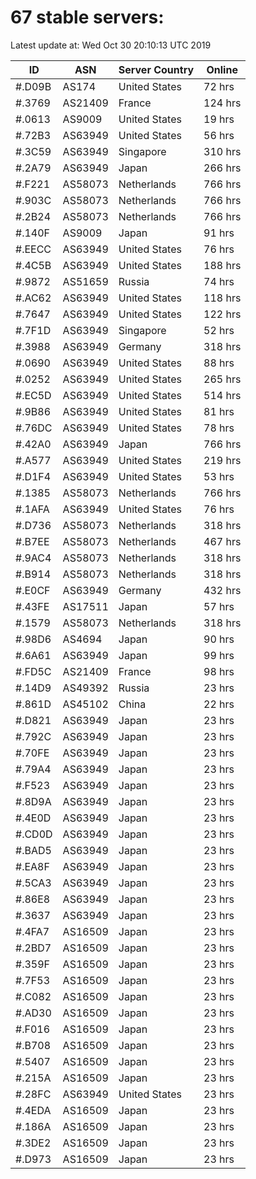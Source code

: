 # 67 stable servers:

Latest update at: Wed Oct 30 20:10:13 UTC 2019

| ID | ASN | Server Country | Online |
| -- | --- | -------------- | ------ |
| #.D09B | AS174 | United States | 72 hrs |
| #.3769 | AS21409 | France | 124 hrs |
| #.0613 | AS9009 | United States | 19 hrs |
| #.72B3 | AS63949 | United States | 56 hrs |
| #.3C59 | AS63949 | Singapore | 310 hrs |
| #.2A79 | AS63949 | Japan | 266 hrs |
| #.F221 | AS58073 | Netherlands | 766 hrs |
| #.903C | AS58073 | Netherlands | 766 hrs |
| #.2B24 | AS58073 | Netherlands | 766 hrs |
| #.140F | AS9009 | Japan | 91 hrs |
| #.EECC | AS63949 | United States | 76 hrs |
| #.4C5B | AS63949 | United States | 188 hrs |
| #.9872 | AS51659 | Russia | 74 hrs |
| #.AC62 | AS63949 | United States | 118 hrs |
| #.7647 | AS63949 | United States | 122 hrs |
| #.7F1D | AS63949 | Singapore | 52 hrs |
| #.3988 | AS63949 | Germany | 318 hrs |
| #.0690 | AS63949 | United States | 88 hrs |
| #.0252 | AS63949 | United States | 265 hrs |
| #.EC5D | AS63949 | United States | 514 hrs |
| #.9B86 | AS63949 | United States | 81 hrs |
| #.76DC | AS63949 | United States | 78 hrs |
| #.42A0 | AS63949 | Japan | 766 hrs |
| #.A577 | AS63949 | United States | 219 hrs |
| #.D1F4 | AS63949 | United States | 53 hrs |
| #.1385 | AS58073 | Netherlands | 766 hrs |
| #.1AFA | AS63949 | United States | 76 hrs |
| #.D736 | AS58073 | Netherlands | 318 hrs |
| #.B7EE | AS58073 | Netherlands | 467 hrs |
| #.9AC4 | AS58073 | Netherlands | 318 hrs |
| #.B914 | AS58073 | Netherlands | 318 hrs |
| #.E0CF | AS63949 | Germany | 432 hrs |
| #.43FE | AS17511 | Japan | 57 hrs |
| #.1579 | AS58073 | Netherlands | 318 hrs |
| #.98D6 | AS4694 | Japan | 90 hrs |
| #.6A61 | AS63949 | Japan | 99 hrs |
| #.FD5C | AS21409 | France | 98 hrs |
| #.14D9 | AS49392 | Russia | 23 hrs |
| #.861D | AS45102 | China | 22 hrs |
| #.D821 | AS63949 | Japan | 23 hrs |
| #.792C | AS63949 | Japan | 23 hrs |
| #.70FE | AS63949 | Japan | 23 hrs |
| #.79A4 | AS63949 | Japan | 23 hrs |
| #.F523 | AS63949 | Japan | 23 hrs |
| #.8D9A | AS63949 | Japan | 23 hrs |
| #.4E0D | AS63949 | Japan | 23 hrs |
| #.CD0D | AS63949 | Japan | 23 hrs |
| #.BAD5 | AS63949 | Japan | 23 hrs |
| #.EA8F | AS63949 | Japan | 23 hrs |
| #.5CA3 | AS63949 | Japan | 23 hrs |
| #.86E8 | AS63949 | Japan | 23 hrs |
| #.3637 | AS63949 | Japan | 23 hrs |
| #.4FA7 | AS16509 | Japan | 23 hrs |
| #.2BD7 | AS16509 | Japan | 23 hrs |
| #.359F | AS16509 | Japan | 23 hrs |
| #.7F53 | AS16509 | Japan | 23 hrs |
| #.C082 | AS16509 | Japan | 23 hrs |
| #.AD30 | AS16509 | Japan | 23 hrs |
| #.F016 | AS16509 | Japan | 23 hrs |
| #.B708 | AS16509 | Japan | 23 hrs |
| #.5407 | AS16509 | Japan | 23 hrs |
| #.215A | AS16509 | Japan | 23 hrs |
| #.28FC | AS63949 | United States | 23 hrs |
| #.4EDA | AS16509 | Japan | 23 hrs |
| #.186A | AS16509 | Japan | 23 hrs |
| #.3DE2 | AS16509 | Japan | 23 hrs |
| #.D973 | AS16509 | Japan | 23 hrs |


